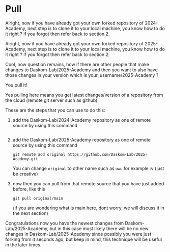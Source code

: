 # Pull
Alright, now if you have already got your own forked repository of 2024-Academy, next step is to clone it to your local machine, you know how to do it right ? if you forgot then refer back to section 2.

Alright, now if you have already got your own forked repository of 2025-Academy, next step is to clone it to your local machine, you know how to do it right ? if you forgot then refer back to section 2.

Cool, now question remains, how if there are other people that make changes to Daskom-Lab/2025-Academy and then you want to also have those changes in your version which is your_username/2025-Academy ?

You pull it!

Yes pulling here means you get latest changes/version of a repository from the cloud (remote git server such as github).

These are the steps that you can use to do this:

1. add the Daskom-Lab/2024-Academy repository as one of remote source by using this command
    ```
1. add the Daskom-Lab/2025-Academy repository as one of remote source by using this command
    ```
    git remote add original https://github.com/Daskom-Lab/2025-Academy.git
    ```
    You can change `original` to other name such as `uwu` for example :v (just be creative)

2. now then you can pull from that remote source that you have just added before, like this
    ```
    git pull original/main
    ```
    (if you are wondering what is main here, dont worry, we will discuss it in the next section)

Congratulations now you have the newest changes from Daskom-Lab/2025-Academy, but in this case most likely there will be no new changes in Daskom-Lab/2025-Academy since possibly you were just forking from it seconds ago, but keep in mind, this technique will be useful in the later times.
